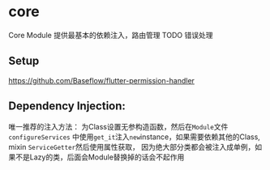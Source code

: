 # core

Core Module
提供最基本的依赖注入，路由管理
TODO 错误处理


## Setup
https://github.com/Baseflow/flutter-permission-handler

## Dependency Injection:
唯一推荐的注入方法：
为Class设置无参构造函数，然后在`Module`文件 `configureServices` 中使用`get_it`注入`new`instance，如果需要依赖其他的Class, mixin `ServiceGetter`然后使用属性获取，
因为绝大部分类都会被注入成单例，如果不是Lazy的类，后面会Module替换掉的话会不起作用




